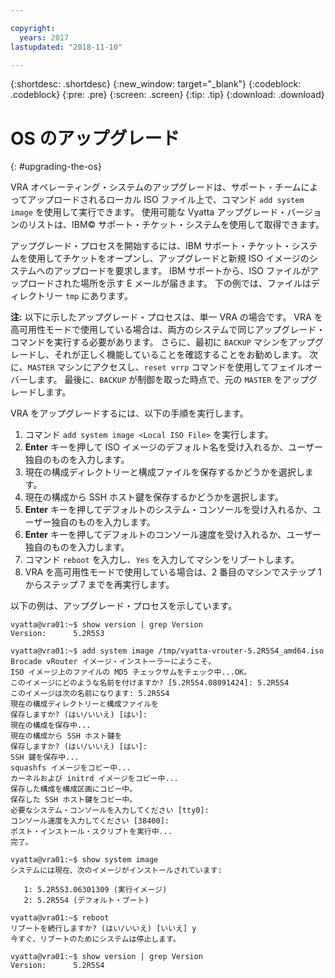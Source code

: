 ```yaml
---

copyright:
  years: 2017
lastupdated: "2018-11-10"

---
```


{:shortdesc: .shortdesc}
{:new_window: target="_blank"}
{:codeblock: .codeblock}
{:pre: .pre}
{:screen: .screen}
{:tip: .tip}
{:download: .download}

# OS のアップグレード
{: #upgrading-the-os}

VRA オペレーティング・システムのアップグレードは、サポート・チームによってアップロードされるローカル ISO ファイル上で、コマンド ``add system image`` を使用して実行できます。 使用可能な Vyatta アップグレード・バージョンのリストは、IBM© サポート・チケット・システムを使用して取得できます。

アップグレード・プロセスを開始するには、IBM サポート・チケット・システムを使用してチケットをオープンし、アップグレードと新規 ISO イメージのシステムへのアップロードを要求します。 IBM サポートから、ISO ファイルがアップロードされた場所を示す E メールが届きます。 下の例では、ファイルはディレクトリー ``tmp`` にあります。

**注:** 以下に示したアップグレード・プロセスは、単一 VRA の場合です。 VRA を高可用性モードで使用している場合は、両方のシステムで同じアップグレード・コマンドを実行する必要があります。 さらに、最初に `BACKUP` マシンをアップグレードし、それが正しく機能していることを確認することをお勧めします。 次に、`MASTER` マシンにアクセスし、`reset vrrp` コマンドを使用してフェイルオーバーします。 最後に、`BACKUP` が制御を取った時点で、元の `MASTER` をアップグレードします。

VRA をアップグレードするには、以下の手順を実行します。

1. コマンド ``add system image <Local ISO File>`` を実行します。
2. **Enter** キーを押して ISO イメージのデフォルト名を受け入れるか、ユーザー独自のものを入力します。
3. 現在の構成ディレクトリーと構成ファイルを保存するかどうかを選択します。
4. 現在の構成から SSH ホスト鍵を保存するかどうかを選択します。
5. **Enter** キーを押してデフォルトのシステム・コンソールを受け入れるか、ユーザー独自のものを入力します。
6. **Enter** キーを押してデフォルトのコンソール速度を受け入れるか、ユーザー独自のものを入力します。
7. コマンド `reboot` を入力し、`Yes` を入力してマシンをリブートします。
8. VRA を高可用性モードで使用している場合は、2 番目のマシンでステップ 1 からステップ 7 までを再実行します。

以下の例は、アップグレード・プロセスを示しています。

```
vyatta@vra01:~$ show version | grep Version
Version:      5.2R5S3

vyatta@vra01:~$ add system image /tmp/vyatta-vrouter-5.2R5S4_amd64.iso
Brocade vRouter イメージ・インストーラーにようこそ。
ISO イメージ上のファイルの MD5 チェックサムをチェック中...OK。
このイメージにどのような名前を付けますか? [5.2R5S4.08091424]: 5.2R5S4
このイメージは次の名前になります: 5.2R5S4
現在の構成ディレクトリーと構成ファイルを
保存しますか? (はい/いいえ) [はい]:
現在の構成を保存中...
現在の構成から SSH ホスト鍵を
保存しますか? (はい/いいえ) [はい]:
SSH 鍵を保存中...
squashfs イメージをコピー中...
カーネルおよび initrd イメージをコピー中...
保存した構成を構成区画にコピー中。
保存した SSH ホスト鍵をコピー中。
必要なシステム・コンソールを入力してください [tty0]:
コンソール速度を入力してください [38400]:
ポスト・インストール・スクリプトを実行中...
完了。

vyatta@vra01:~$ show system image
システムには現在、次のイメージがインストールされています:

   1: 5.2R5S3.06301309 (実行イメージ)
   2: 5.2R5S4 (デフォルト・ブート)

vyatta@vra01:~$ reboot
リブートを続行しますか? (はい/いいえ) [いいえ] y
今すぐ、リブートのためにシステムは停止します。

vyatta@vra01:~$ show version | grep Version
Version:      5.2R5S4
```
